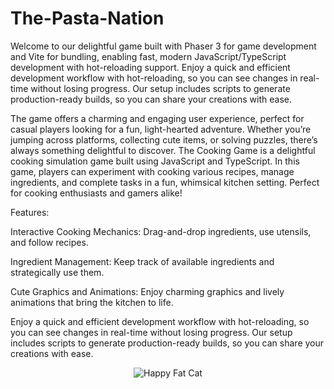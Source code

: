 # The-Pasta-Nation

Welcome to our delightful game built with Phaser 3 for game development and Vite for bundling, enabling fast, modern JavaScript/TypeScript development with hot-reloading support. 
Enjoy a quick and efficient development workflow with hot-reloading, so you can see changes in real-time without losing progress. Our setup includes scripts to generate production-ready builds, so you can share your creations with ease.

The game offers a charming and engaging user experience, perfect for casual players looking for a fun, light-hearted adventure. Whether you’re jumping across platforms, collecting cute items, or solving puzzles, there’s always something delightful to discover. 
The Cooking Game is a delightful cooking simulation game built using JavaScript and TypeScript. In this game, players can experiment with cooking various recipes, manage ingredients, and complete tasks in a fun, whimsical kitchen setting. Perfect for cooking enthusiasts and gamers alike!

Features:

Interactive Cooking Mechanics: Drag-and-drop ingredients, use utensils, and follow recipes.

Ingredient Management: Keep track of available ingredients and strategically use them.

Cute Graphics and Animations: Enjoy charming graphics and lively animations that bring the kitchen to life.


Enjoy a quick and efficient development workflow with hot-reloading, so you can see changes in real-time without losing progress. Our setup includes scripts to generate production-ready builds, so you can share your creations with ease.


<!-- Add this to your README.md file -->
<!-- Add this to your README.md file -->
<div style="display: flex; justify-content: center; align-items: center;">
    <img src="https://media.giphy.com/media/YJ5Djy1QwvQeDyrRYg/giphy.gif" alt="Happy Fat Cat">
</div>


